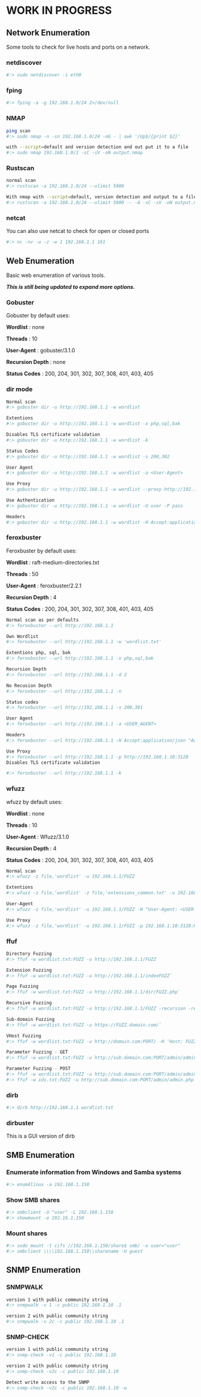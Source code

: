 # **WORK IN PROGRESS**


## Network Enumeration

Some tools to check for live hosts and ports on a network.

### **netdiscover**
```bash
#:> sudo netdiscover -i eth0
```
### **fping**
```bash
#:> fping -a -g 192.168.1.0/24 2>/dev/null
```
### **NMAP**
```bash
ping scan
#:> sudo nmap -n -sn 192.168.1.0/24 -oG - | awk '/Up$/{print $2}'

with --script=default and version detection and out put it to a file
#:> sudo nmap 192.168.1.0/2 -sC -sV -oN output.nmap
```
### **Rustscan**
```bash
normal scan
#:> rustscan -a 192.168.1.0/24 --ulimit 5000

With nmap with --script=default, version detection and output to a file
#:> rustscan -a 192.168.1.0/24 --ulimit 5000 -- -A -sC -sV -oN output.nmap
```
### **netcat**

You can also use netcat to check for open or closed ports
```bash
#:> nc -nv -u -z -w 1 192.168.1.1 161
```

## Web Enumeration

Basic web enumeration of various tools.

***This is still being updated to expand more options.***

### **Gobuster**

Gobuster by default uses:

**Wordlist** : none

**Threads** : 10

**User-Agent** : gobuster/3.1.0

**Recursion Depth** : none

**Status Codes** : 200, 204, 301, 302, 307, 308, 401, 403, 405

### **dir mode**

```bash
Normal scan
#:> gobuster dir -u http://192.168.1.1 -w wordlist

Extentions
#:> gobuster dir -u http://192.168.1.1 -w wordlist -x php,sql,bak

Disables TLS certificate validation
#:> gobuster dir -u http://192.168.1.1 -w wordlist -k

Status Codes
#:> gobuster dir -u http://192.168.1.1 -w wordlist -s 200,302

User Agent
#:> gobuster dir -u http://192.168.1.1 -w wordlist -a <User-Agent>

Use Proxy
#:> gobuster dir -u http://192.168.1.1 -w wordlist --proxy http://192.168.1.10:3128

Use Authentication
#:> gobuster dir -u http://192.168.1.1 -w wordlist -U user -P pass

Headers
#:> gobuster dir -u http://192.168.1.1 -w wordlist -H Accept:application/json -H "Authorization:Bearer {token}"
```
### **feroxbuster**

Feroxbuster by default uses:

**Wordlist** : raft-medium-directories.txt

**Threads** :  50

**User-Agent** : feroxbuster/2.2.1

**Recursion Depth** : 4

**Status Codes** : 200, 204, 301, 302, 307, 308, 401, 403, 405

```bash
Normal scan as per defaults
#:> feroxbuster --url http://192.168.1.1

Own Wordlist
#:> feroxbuster --url http://192.168.1.1 -w 'wordlist.txt'

Extentions php, sql, bak
#:> feroxbuster --url http://192.168.1.1 -x php,sql,bak

Recursion Depth
#:> feroxbuster --url http://192.168.1.1 -d 2

No Recusion Depth
#:> feroxbuster --url http://192.168.1.1 -n

Status codes
#:> feroxbuster --url http://192.168.1.1 -s 200,301

User Agent
#:> feroxbuster --url http://192.168.1.1 -a <USER_AGENT>

Headers
#:> feroxbuster --url http://192.168.1.1 -H Accept:application/json "Authorization:Bearer {token}"

Use Proxy
#:> feroxbuster --url http://192.168.1.1 -p http://192.168.1.10:3128
Disables TLS certificate validation

#:> feroxbuster --url http://192.168.1.1 -k
```
### **wfuzz**
wfuzz by default uses:

**Wordlist** : none

**Threads** :  10

**User-Agent** : Wfuzz/3.1.0

**Recursion Depth** : 4

**Status Codes** : 200, 204, 301, 302, 307, 308, 401, 403, 405

```bash
Normal scan
#:> wfuzz -z file,'wordlist' -u 192.168.1.1/FUZZ

Extentions
#:> wfuzz -z file,'wordlist' -z file,'extensions_common.txt' -u 192.168.1.1/FUZZ%FUZ2Z

User-Agent
#:> wfuzz -z file,'wordlist' -u 192.168.1.1/FUZZ -H "User-Agent: <USER-AGENT>"

Use Proxy
#:> wfuzz -z file,'wordlist' -u 192.168.1.1/FUZZ -p 192.168.1.10:3128:HTTP
```
### **ffuf**

```bash
Directory Fuzzing
#:> ffuf -w wordlist.txt:FUZZ -u http://192.168.1.1/FUZZ

Extension Fuzzing
#:> ffuf -w wordlist.txt:FUZZ -u http://192.168.1.1/indexFUZZ` 

Page Fuzzing
#:> ffuf -w wordlist.txt:FUZZ -u http://192.168.1.1/dir/FUZZ.php` 

Recursive Fuzzing
#:> ffuf -w wordlist.txt:FUZZ -u http://192.168.1.1/FUZZ -recursion -recursion-depth 1 -e .php -v`

Sub-domain Fuzzing
#:> ffuf -w wordlist.txt:FUZZ -u https://FUZZ.domain.com/` 

VHost Fuzzing
#:> ffuf -w wordlist.txt:FUZZ -u http://domain.com:PORT/ -H 'Host: FUZZ.domain.com' -fs xxx` 

Parameter Fuzzing - GET
#:> ffuf -w wordlist.txt:FUZZ -u http://sub.domain.com:PORT/admin/admin.php?FUZZ=key -fs xxx` 

Parameter Fuzzing - POST
#:> ffuf -w wordlist.txt:FUZZ -u http://sub.domain.com:PORT/admin/admin.php -X POST -d 'FUZZ=key' -H 'Content-Type: application/x-www-form-urlencoded' -fs xxx`
#:> ffuf -w ids.txt:FUZZ -u http://sub.domain.com:PORT/admin/admin.php -X POST -d 'id=FUZZ' -H 'Content-Type: application/x-www-form-urlencoded' -fs xxx`
```
### **dirb**
```bash
#:> dirb http://192.168.1.1 wordlist.txt
```
### **dirbuster**

This is a GUI version of dirb

## **SMB Enumeration**

### **Enumerate information from Windows and Samba systems**
```bash
#:> enum4linux -a 192.168.1.150
```
### **Show SMB shares**

```bash
#:> smbclient -U "user" -L 192.168.1.150
#:> showmount -e 192.16.1.150
```
### **Mount shares**

```bash
#:> sudo mount -t cifs //192.168.1.150/share$ smb/ -o user="user"
#:> smbclient \\\\192.168.1.150\\sharename -U guest
```

## SNMP Enumeration

### **SNMPWALK**
```bash
version 1 with public community string
#:> snmpwalk -v 1 -c public 192.168.1.10 .1

version 2 with public community string
#:> snmpwalk -v 2c -c public 192.168.1.10 .1
```

### **SNMP-CHECK**
```bash
version 1 with public community string
#:> snmp-check -v1 -c public 192.168.1.10 

version 2 with public community string
#:> snmp-check -v2c -c public 192.168.1.10

Detect write access to the SNMP
#:> snmp-check -v2c -c public 192.168.1.10 -w
```

